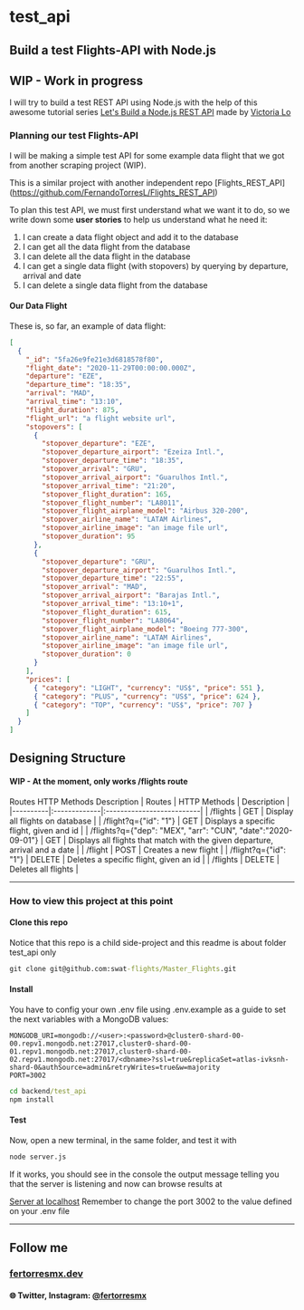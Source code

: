 # test_api

## Build a test Flights-API with Node.js
## WIP - Work in progress

I will try to build a test REST API using Node.js with the help of this awesome tutorial series [Let's Build a Node.js REST API](https://hashnode.com/series/lets-build-a-nodejs-rest-api-ckcov1aob00dcfms19o5g2x42) made by [Victoria Lo](https://lo-victoria.com/)

### Planning our test Flights-API

I will be making a simple test API for some example data flight that we got from another scraping project (WIP).

This is a similar project with another independent repo [Flights_REST_API] (https://github.com/FernandoTorresL/Flights_REST_API)

To plan this test API, we must first understand what we want it to do, so we write down some **user stories** to help us understand what he need it:

1. I can create a data flight object and add it to the database
2. I can get all the data flight from the database
3. I can delete all the data flight in the database
4. I can get a single data flight (with stopovers) by querying by departure, arrival and date
5. I can delete a single data flight from the database

#### Our Data Flight

These is, so far, an example of data flight:

```json
[
  {
    "_id": "5fa26e9fe21e3d6818578f80",
    "flight_date": "2020-11-29T00:00:00.000Z",
    "departure": "EZE",
    "departure_time": "18:35",
    "arrival": "MAD",
    "arrival_time": "13:10",
    "flight_duration": 875,
    "flight_url": "a flight website url",
    "stopovers": [
      {
        "stopover_departure": "EZE",
        "stopover_departure_airport": "Ezeiza Intl.",
        "stopover_departure_time": "18:35",
        "stopover_arrival": "GRU",
        "stopover_arrival_airport": "Guarulhos Intl.",
        "stopover_arrival_time": "21:20",
        "stopover_flight_duration": 165,
        "stopover_flight_number": "LA8011",
        "stopover_flight_airplane_model": "Airbus 320-200",
        "stopover_airline_name": "LATAM Airlines",
        "stopover_airline_image": "an image file url",
        "stopover_duration": 95
      },
      {
        "stopover_departure": "GRU",
        "stopover_departure_airport": "Guarulhos Intl.",
        "stopover_departure_time": "22:55",
        "stopover_arrival": "MAD",
        "stopover_arrival_airport": "Barajas Intl.",
        "stopover_arrival_time": "13:10+1",
        "stopover_flight_duration": 615,
        "stopover_flight_number": "LA8064",
        "stopover_flight_airplane_model": "Boeing 777-300",
        "stopover_airline_name": "LATAM Airlines",
        "stopover_airline_image": "an image file url",
        "stopover_duration": 0
      }
    ],
    "prices": [
      { "category": "LIGHT", "currency": "US$", "price": 551 },
      { "category": "PLUS", "currency": "US$", "price": 624 },
      { "category": "TOP", "currency": "US$", "price": 707 }
    ]
  }
]
```

## Designing Structure
#### WIP - At the moment, only works /flights route


Routes  HTTP Methods  Description
| Routes   | HTTP Methods | Description               |
|----------|:-------------|:--------------------------|
| /flights | GET    | Display all flights on database |
| /flight?q={"id": "1"} | GET | Displays a specific flight, given and id |
| /flights?q={"dep": "MEX", "arr": "CUN", "date":"2020-09-01"} | GET | Displays all flights that match with the given departure, arrival and a date    |
| /flight  | POST   | Creates a new flight            |
| /flight?q={"id": "1"} | DELETE | Deletes a specific flight, given an id |
| /flights | DELETE | Deletes all flights             |

---

### How to view this project at this point

#### Clone this repo

Notice that this repo is a child side-project and this readme is about folder test_api only

```cmd
git clone git@github.com:swat-flights/Master_Flights.git
```

#### Install

You have to config your own .env file using .env.example as a guide to set the next variables with a MongoDB values:

```text
MONGODB_URI=mongodb://<user>:<password>@cluster0-shard-00-00.repv1.mongodb.net:27017,cluster0-shard-00-01.repv1.mongodb.net:27017,cluster0-shard-00-02.repv1.mongodb.net:27017/<dbname>?ssl=true&replicaSet=atlas-ivksnh-shard-0&authSource=admin&retryWrites=true&w=majority
PORT=3002
```


```cmd
cd backend/test_api
npm install
```

#### Test

Now, open a new terminal, in the same folder, and test it with

```cmd
node server.js
```
If it works, you should see in the console the output message telling you that the server is listening and now can browse results at

[Server at localhost](http://localhost:3002)
Remember to change the port 3002 to the value defined on your .env file

---


## Follow me

### [fertorresmx.dev](https://www.fertorresmx.dev/)

#### :globe_with_meridians: Twitter, Instagram: [@fertorresmx](http://www.twitter/fertorresmx)

